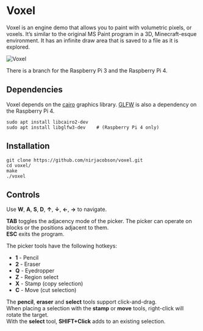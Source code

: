 # Voxel
Voxel is an engine demo that allows you to paint with volumetric pixels, or voxels. It’s similar to the original MS Paint program in a 3D, Minecraft-esque environment. It has an infinite draw area that is saved to a file as it is explored.

![Voxel](https://nirjacobson.com/wp-content/uploads/2019/12/voxel.png)

There is a branch for the Raspberry Pi 3 and the Raspberry Pi 4.

## Dependencies

Voxel depends on the [cairo](https://www.cairographics.org/) graphics library. [GLFW](https://www.glfw.org/) is also a dependency on the Raspberry Pi 4.

```
sudo apt install libcairo2-dev
sudo apt install libglfw3-dev    # (Raspberry Pi 4 only)
```

## Installation

```
git clone https://github.com/nirjacobson/voxel.git
cd voxel/
make
./voxel
```

## Controls
Use **W**, **A**, **S**, **D**, **↑**, **↓**, **←**, **→** to navigate.

**TAB** toggles the adjacency mode of the picker. The picker can operate on blocks or the positions adjacent to them.  
**ESC** exits the program.

The picker tools have the following hotkeys:
- **1** - Pencil
- **2** - Eraser
- **Q** - Eyedropper
- **Z** - Region select
- **X** - Stamp (copy selection)
- **C** - Move (cut selection)
  
The **pencil**, **eraser** and **select** tools support click-and-drag.  
When placing a selection with the **stamp** or **move** tools, right-click will rotate the target.  
With the **select** tool, **SHIFT+Click** adds to an existing selection.
